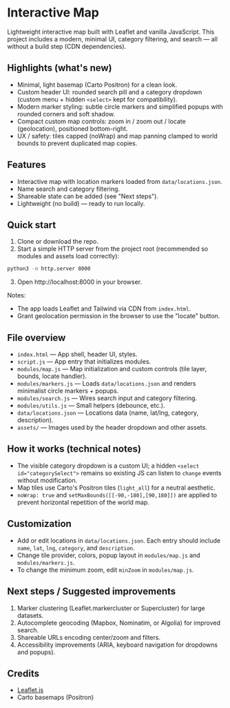 # Interactive Map

Lightweight interactive map built with Leaflet and vanilla JavaScript. This project includes a modern, minimal UI, category filtering, and search — all without a build step (CDN dependencies).

## Highlights (what's new)
- Minimal, light basemap (Carto Positron) for a clean look.
- Custom header UI: rounded search pill and a category dropdown (custom menu + hidden `<select>` kept for compatibility).
- Modern marker styling: subtle circle markers and simplified popups with rounded corners and soft shadow.
- Compact custom map controls: zoom in / zoom out / locate (geolocation), positioned bottom-right.
- UX / safety: tiles capped (noWrap) and map panning clamped to world bounds to prevent duplicated map copies.

## Features
- Interactive map with location markers loaded from `data/locations.json`.
- Name search and category filtering.
- Shareable state can be added (see "Next steps").
- Lightweight (no build) — ready to run locally.

## Quick start
1. Clone or download the repo.
2. Start a simple HTTP server from the project root (recommended so modules and assets load correctly):

```bash
python3 -m http.server 8000
```

3. Open http://localhost:8000 in your browser.

Notes:
- The app loads Leaflet and Tailwind via CDN from `index.html`.
- Grant geolocation permission in the browser to use the "locate" button.

## File overview
- `index.html` — App shell, header UI, styles.
- `script.js` — App entry that initializes modules.
- `modules/map.js` — Map initialization and custom controls (tile layer, bounds, locate handler).
- `modules/markers.js` — Loads `data/locations.json` and renders minimalist circle markers + popups.
- `modules/search.js` — Wires search input and category filtering.
- `modules/utils.js` — Small helpers (debounce, etc.).
- `data/locations.json` — Locations data (name, lat/lng, category, description).
- `assets/` — Images used by the header dropdown and other assets.

## How it works (technical notes)
- The visible category dropdown is a custom UI; a hidden `<select id="categorySelect">` remains so existing JS can listen to `change` events without modification.
- Map tiles use Carto's Positron tiles (`light_all`) for a neutral aesthetic.
- `noWrap: true` and `setMaxBounds([[-90,-180],[90,180]])` are applied to prevent horizontal repetition of the world map.

## Customization
- Add or edit locations in `data/locations.json`. Each entry should include `name`, `lat`, `lng`, `category`, and `description`.
- Change tile provider, colors, popup layout in `modules/map.js` and `modules/markers.js`.
- To change the minimum zoom, edit `minZoom` in `modules/map.js`.

## Next steps / Suggested improvements
1. Marker clustering (Leaflet.markercluster or Supercluster) for large datasets.
2. Autocomplete geocoding (Mapbox, Nominatim, or Algolia) for improved search.
3. Shareable URLs encoding center/zoom and filters.
4. Accessibility improvements (ARIA, keyboard navigation for dropdowns and popups).

## Credits
- [Leaflet.js](https://leafletjs.com/)
- Carto basemaps (Positron)

